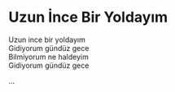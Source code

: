 <!DOCTYPE html>
<html lang="en">
<head>
    <meta charset="UTF-8">
    <meta http-equiv="X-UA-Compatible" content="IE=edge">
    <meta name="viewport" content="width=device-width, initial-scale=1.0">
    <title>Uzun İnce Bir Yoldayım</title>
</head>
<body>
    <h1>Uzun İnce Bir Yoldayım</h1>
    <p>Uzun ince bir yoldayım<br>
    Gidiyorum gündüz gece<br>
    Bilmiyorum ne haldeyim<br>
    Gidiyorum gündüz gece<br></p>
    <p>...</p>
</body>
</html>
